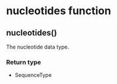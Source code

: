 nucleotides function
====================
nucleotides()
-------------

The nucleotide data type.



### Return type

- SequenceType



